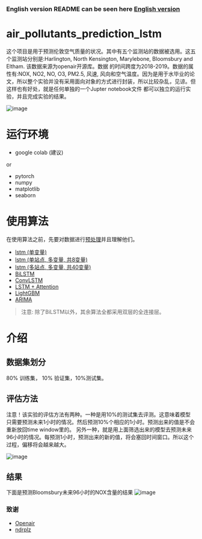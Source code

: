 ### English version README can be seen here [English version](https://github.com/RobinLuoNanjing/air_pollutants_prediction_lstm/blob/master/README_en.md)

# air_pollutants_prediction_lstm
这个项目是用于预测伦敦空气质量的状况。其中有五个监测站的数据被选用。这五个监测站分别是:Harlington, North Kensington, Marylebone, Bloomsbury and Eltham. 该数据来源为openair开源库。数据
的时间跨度为2018-2019。数据的属性有:NOX, NO2, NO, O3, PM2.5, 风速, 风向和空气温度。因为是用于水毕业的论文，所以整个实验并没有采用面向对象的方式进行封装，所以比较杂乱，见谅。但这样也有好处，就是任何单独的一个Jupter notebook文件
都可以独立的运行实验，并且完成实验的结果。

![image](https://github.com/RobinLuoNanjing/air_pollutants_prediction_lstm/blob/master/MD_pic/location.jpg)


# 运行环境
- google colab (建议)

or

- pytorch
- numpy
- matplotlib
- seaborn

# 使用算法
在使用算法之前，先要对数据进行[预处理](https://github.com/RobinLuoNanjing/air_pollutants_prediction_lstm/blob/master/data_process.ipynb)并且理解他们。


- [lstm (单变量)](https://github.com/RobinLuoNanjing/air_pollutants_prediction_lstm/blob/master/lstm_singvar.ipynb)
- [lstm (单站点, 多变量, 共8变量)](https://github.com/RobinLuoNanjing/air_pollutants_prediction_lstm/blob/master/lstm_multivar.ipynb)
- [lstm (多站点, 多变量, 共40变量)](https://github.com/RobinLuoNanjing/air_pollutants_prediction_lstm/blob/master/lstm_multivar_sites.ipynb)
- [BiLSTM](https://github.com/RobinLuoNanjing/air_pollutants_prediction_lstm/blob/master/Bilstm_multivar.ipynb)
- [ConvLSTM](https://github.com/RobinLuoNanjing/air_pollutants_prediction_lstm/blob/master/convlstm_multivar_sites.ipynb)
- [LSTM + Attention](https://github.com/RobinLuoNanjing/air_pollutants_prediction_lstm/blob/master/lstmWithAttention_multivar_sites.ipynb)
- [LightGBM](https://github.com/RobinLuoNanjing/air_pollutants_prediction_lstm/blob/master/lightGBM_multivar_single_sites.ipynb)
- [ARIMA](https://github.com/RobinLuoNanjing/air_pollutants_prediction_lstm/blob/master/ARIMA.ipynb)

> 注意: 除了BiLSTM以外，其余算法全都采用双层的全连接层。


# 介绍

## 数据集划分
80% 训练集， 10% 验证集，10%测试集。

## 评估方法
注意！该实验的评估方法有两种。一种是用10%的测试集去评测。这意味着模型只需要预测未来1小时的情况。然后预测10%个相应的1小时。预测出来的值是不会重新放回time window里的。
另外一种，就是用上面筛选出来的模型去预测未来96小时的情况。每预测1小时，预测出来的新的值，将会塞回时间窗口。所以这个过程，偏移将会越来越大。

![image](https://github.com/RobinLuoNanjing/air_pollutants_prediction_lstm/blob/master/MD_pic/time_window.jpg)

## 结果
下面是预测Bloomsbury未来96小时的NOX含量的结果
![image](https://github.com/RobinLuoNanjing/air_pollutants_prediction_lstm/blob/master/MD_pic/results_nox.png)








































### 致谢
- [Openair](https://davidcarslaw.github.io/openair/)
- [ndrplz](https://github.com/ndrplz/ConvLSTM_pytorch)


